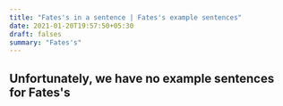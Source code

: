 ```yaml
---
title: "Fates's in a sentence | Fates's example sentences"
date: 2021-01-20T19:57:50+05:30
draft: falses
summary: "Fates's"
---
```

## Unfortunately, we have no example sentences for Fates's                 
